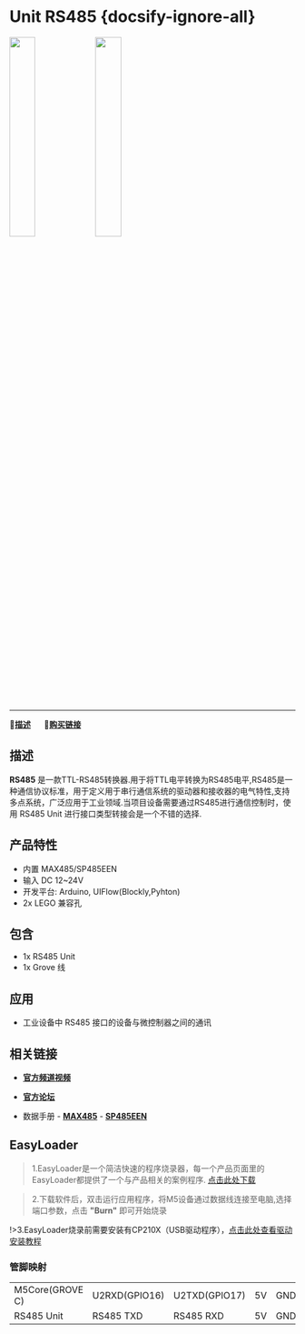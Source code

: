 # Unit RS485 {docsify-ignore-all}

<img src="assets/img/product_pics/unit/unit_rs485_01.png" width="30%" height="30%"><img src="assets/img/product_pics/unit/unit_rs485_02.png" width="30%" height="30%">

***

:memo:**[描述](#描述)**&nbsp;&nbsp;&nbsp;&nbsp;&nbsp;&nbsp;🛒**[购买链接](https://item.taobao.com/item.htm?spm=a1z10.3-c.w4002-1172588106.12.3b86425eaoE9zU&id=585567251998)**&nbsp;&nbsp;&nbsp;&nbsp;&nbsp;&nbsp;

## 描述

**RS485** 是一款TTL-RS485转换器.用于将TTL电平转换为RS485电平,RS485是一种通信协议标准，用于定义用于串行通信系统的驱动器和接收器的电气特性,支持多点系统，广泛应用于工业领域.当项目设备需要通过RS485进行通信控制时，使用 RS485 Unit 进行接口类型转接会是一个不错的选择.

## 产品特性

- 内置 MAX485/SP485EEN
- 输入 DC 12~24V 
- 开发平台: Arduino, UIFlow(Blockly,Pyhton)
- 2x LEGO 兼容孔

## 包含

- 1x RS485 Unit
- 1x Grove 线

## 应用

- 工业设备中 RS485 接口的设备与微控制器之间的通讯

## 相关链接

- **[官方频道视频](https://i.youku.com/i/UNjE1ODA2MzE0OA==?spm=a2hzp.8253869.0.0)**

- **[官方论坛](http://forum.m5stack.com/)**

- 数据手册 - **[MAX485](https://pdf1.alldatasheet.com/datasheet-pdf/view/73463/MAXIM/MAX485.html)** - **[SP485EEN](https://pdf1.alldatasheet.com/datasheet-pdf/view/45954/SIPEX/SP485EEN.html)**

## EasyLoader

>1.EasyLoader是一个简洁快速的程序烧录器，每一个产品页面里的EasyLoader都提供了一个与产品相关的案例程序.
[点击此处下载](https://m5stack.oss-cn-shenzhen.aliyuncs.com/MiniBurner/Module/MiniBurner_GPSRaw.exe)

>2.下载软件后，双击运行应用程序，将M5设备通过数据线连接至电脑,选择端口参数，点击 **"Burn"** 即可开始烧录

!>3.EasyLoader烧录前需要安装有CP210X（USB驱动程序），[点击此处查看驱动安装教程](zh_CN/related_documents/M5Burner#安装串口驱动)


### 管脚映射

<table>
 <tr><td>M5Core(GROVE C)</td><td>U2RXD(GPIO16)</td><td>U2TXD(GPIO17)</td><td>5V</td><td>GND</td></tr>
 <tr><td>RS485 Unit</td><td>RS485 TXD</td><td>RS485 RXD</td><td>5V</td><td>GND</td></tr>
</table>